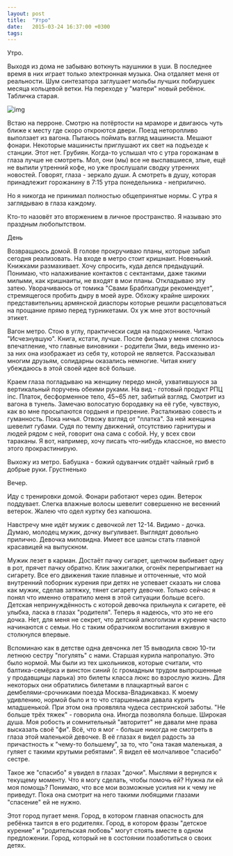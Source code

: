 ```yaml
---
layout: post
title:  "Утро"
date:   2015-03-24 16:37:00 +0300
tags:   
---
```


Утро.

Выходя из дома не забываю воткнуть наушники в уши. В последнее время в них играет только электронная музыка. Она отдаляет меня от реальности. Шум синтезатора заглушает мольбы лучших побирушек месяца кольцевой ветки. На переходе у "матери" новый ребёнок. Табличка старая.

![img](https://pp.userapi.com/c624318/v624318846/2c396/XmFp5nGhMZ8.jpg)

<!--excerpt-->

Встаю на перроне. Смотрю на потёртости на мраморе и двигаюсь чуть ближе к месту где скоро откроются двери. Поезд неторопливо выползает из вагона. Пытаюсь поймать взгляд машиниста. Мешают фонари. Некоторые машинисты приглушают их свет на подъезде к станции. Этот нет. Грубиян. Когда-то услышал что с утра горожанам в глаза лучше не смотреть. Мол, они (мы) все не выспавшиеся, злые, ещё не выпили утренний кофе, но уже прослушали сводку утренних новостей. Говорят, глаза - зеркало души. А смотреть в душу, которая принадлежит горожанину в 7:15 утра понедельника - неприлично.

Но я никогда не принимал полностью общепринятые нормы. С утра я заглядываю в глаза каждому.

Кто-то назовёт это вторжением в личное пространство. Я называю это праздным любопытством.

День

Возвращаюсь домой. В голове прокручиваю планы, которые забыл сегодня реализовать. На входе в метро стоит кришнаит. Новенький. Книжками размахивает. Хочу спросить, куда делся предыдущий. Понимаю, что налаживание контактов с сектантами, даже такими милыми, как кришнаиты, не входят в мои планы. Откладываю эту затею. Уворачиваюсь от томика "Свами Брабпхапуди рекомендует", стремящегося пробить дыру в моей ауре. Обхожу крайне широких представительниц армянской диаспоры которые решили расцеловаться на прощание прямо перед турникетами. Ох уж мне этот восточный этикет.

Вагон метро. Стою в углу, практически сидя на подоконнике. Читаю "Исчезнувшую". Книга, кстати, лучше. После фильма у меня сложилось впечатление, что главные виновники - родители Эми, ведь именно из-за них она изображает из себя ту, которой не является. Рассказывал многим друзьям, солидарны оказались немногие. Читая книгу убеждаюсь в этой своей идее всё больше.

Краем глаза погладываю на женщину передо мной, ухватившуюся за вертикальный поручень обеими руками. На вид - готовый продукт РПЦ inc. Платок, бесформенное тело, 45~65 лет, забитый взгляд. Смотрит из вагона в тунель. Замечаю волосатую бородавку на её губе, чувствую, как во мне просыпаются гордыня и презрение. Расталкиваю совесть и гуманность. Пока ничья. Отвожу взгляд от "платка". За ней женщина шевелит губами. Судя по темпу движений, отсутствию гарнитуры и людей рядом с ней, говорит она сама с собой.  Ну, у всех свои тараканы. Я вот, например, хочу писать что-нибудь классное, но вместо этого прокрастинирую.

Выхожу из метро. Бабушка - божий одуванчик отдаёт чайный гриб в добрые руки. Грустненько

Вечер.

Иду с тренировки домой. Фонари работают через один. Ветерок поддувает. Слегка влажные волосы шевелит совершенно не весенний ветерок. Жалею что одел куртку без капюшона.

Навстречу мне идёт мужик с девочкой лет 12-14. Видимо - дочка. Думаю, молодец мужик, дочку выгуливает. Выглядят довольно прилично. Девочка миловидна. Имеет все шансы стать главной красавицей на выпускном.

Мужик лезет в карман. Достаёт пачку сигарет, щелчком выбивает одну в рот, прячет пачку обратно. Клик зажигалки, огонёк перепрыгивает на сигарету. Все его движения такие плавные и отточенные, что мой внутренний поборник курения при детях не успевает сказать ни слова как мужик, сделав затяжку, тянет сигарету девочке. Только сейчас я понял что именно отвратило меня в этой ситуации больше всего. Детская непринуждённость с которой девочка прильнула к сигарете, её улыбка, ласка в глазах "родителя". Теперь я надеюсь, что это не его дочка. Нет, для меня не секрет, что детский алкоголизм и курение часто начинаются с семьи. Но с таким образчиком воспитания вживую я столкнулся впервые. 

Вспоминаю как в детстве одна девчонка лет 15 выводила свою 10-ти летнюю сестру "погулять" с нами. Старшая курила напропалую. Это было нормой. Мы были из тех школьников, которые считали, что балтика-семёрка и винстон синий (с громадным трудом выпрошенные у продавщицы ларька) это билеты класса люкс во взрослую жизнь. Для некоторых они обратились билетами в плацкартный вагон с дембелями-срочниками поезда Москва-Владикавказ. К моему удивлению, нормой было и то что старшенькая давала курить младшенькой. При этом она проявляла чудеса сестринской заботы. "Не больше трёх тяжек" - говорила она. Иногда позволяла больше. Широкая душа. Моя робость и сомнительный "авторитет" не давали мне права высказать своё "фи". Всё, что я мог - больше никогда не смотреть в глаза этой маленькой девочке. В её глазах я видел радость за причастность к "чему-то большему", за то, что "она такая маленькая, а гуляет с такими крутыми ребятами". Я видел её молчаливое "спасибо" сестре. 

Такое же "спасибо" я увидел в глазах "дочки". Мыслями я вернулся к текущему моменту. Что я могу сделать, чтобы помочь ей? Нужна ли ей моя помощь? Понимаю, что все мои возможные усилия ни к чему не приведут. Пока она смотрит на него такими любящими глазами "спасение" ей не нужно.

Этот город пугает меня. Город, в котором главная опасность для ребёнка таится в его родителях. Город, в котором фразы "детское курение" и "родительская любовь" могут стоять вместе в одном предложении. Город, который не в состоянии позаботиться о своих детях.
